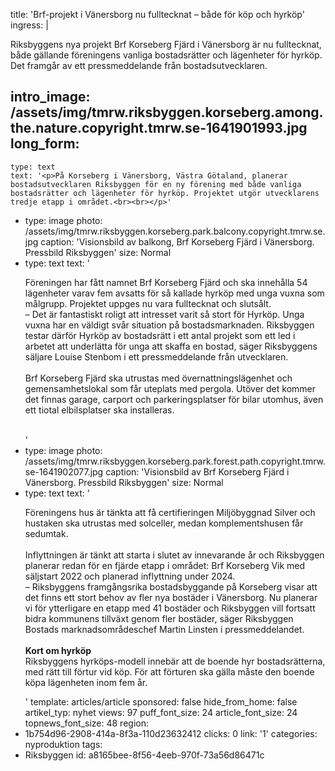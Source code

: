 title: 'Brf-projekt i Vänersborg nu fulltecknat – både för köp och hyrköp'
ingress: |
  <p>Riksbyggens nya projekt Brf Korseberg Fjärd i Vänersborg är nu fulltecknat, både gällande föreningens vanliga bostadsrätter och lägenheter för hyrköp. Det framgår av ett pressmeddelande från bostadsutvecklaren.
  </p>
  
intro_image: /assets/img/tmrw.riksbyggen.korseberg.among.the.nature.copyright.tmrw.se-1641901993.jpg
long_form:
  -
    type: text
    text: '<p>På Korseberg i Vänersborg, Västra Götaland, planerar bostadsutvecklaren Riksbyggen för en ny förening med både vanliga bostadsrätter och lägenheter för hyrköp. Projektet utgör utvecklarens tredje etapp i området.<br><br></p>'
  -
    type: image
    photo: /assets/img/tmrw.riksbyggen.korseberg.park.balcony.copyright.tmrw.se.jpg
    caption: 'Visionsbild av balkong, Brf Korseberg Fjärd i Vänersborg. Pressbild Riksbyggen'
    size: Normal
  -
    type: text
    text: '<p>Föreningen har fått namnet Brf Korseberg Fjärd och ska innehålla 54 lägenheter varav fem avsatts för så kallade hyrköp med unga vuxna som målgrupp. Projektet uppges nu vara fulltecknat och slutsålt. <br>– Det är fantastiskt roligt att intresset varit så stort för Hyrköp. Unga vuxna har en väldigt svår situation på bostadsmarknaden. Riksbyggen testar därför Hyrköp av bostadsrätt i ett antal projekt som ett led i arbetet att underlätta för unga att skaffa en bostad, säger Riksbyggens säljare Louise Stenbom i ett pressmeddelande från utvecklaren.<br><br>Brf Korseberg Fjärd ska utrustas med övernattningslägenhet och gemensamhetslokal som får uteplats med pergola. Utöver det kommer det finnas garage, carport och parkeringsplatser för bilar utomhus, även ett tiotal elbilsplatser ska installeras.<br><br></p>'
  -
    type: image
    photo: /assets/img/tmrw.riksbyggen.korseberg.park.forest.path.copyright.tmrw.se-1641902077.jpg
    caption: 'Visionsbild av Brf Korseberg Fjärd i Vänersborg. Pressbild Riksbyggen'
    size: Normal
  -
    type: text
    text: '<p>Föreningens hus är tänkta att få certifieringen Miljöbyggnad Silver och hustaken ska utrustas med solceller, medan komplementshusen får sedumtak.<br><br>Inflyttningen är tänkt att starta i slutet av innevarande år och Riksbyggen planerar redan för en fjärde etapp i området: Brf Korseberg Vik med säljstart 2022 och planerad inflyttning under 2024.<br>– Riksbyggens framgångsrika bostadsbyggande på Korseberg visar att det finns ett stort behov av fler nya bostäder i Vänersborg. Nu planerar vi för ytterligare en etapp med 41 bostäder och Riksbyggen vill fortsatt bidra kommunens tillväxt genom fler bostäder, säger Riksbyggen Bostads marknadsområdeschef Martin Linsten i pressmeddelandet. <br><br><b>Kort om hyrköp</b><br>Riksbyggens hyrköps-modell innebär att de boende hyr bostadsrätterna, med rätt till förtur vid köp. För att förturen ska gälla måste den boende köpa lägenheten inom fem år.</p>'
template: articles/article
sponsored: false
hide_from_home: false
artikel_typ: nyhet
views: 97
puff_font_size: 24
article_font_size: 24
topnews_font_size: 48
region:
  - 1b754d96-2908-414a-8f3a-110d23632412
clicks: 0
link: '1'
categories: nyproduktion
tags:
  - Riksbyggen
id: a8165bee-8f56-4eeb-970f-73a56d86471c
